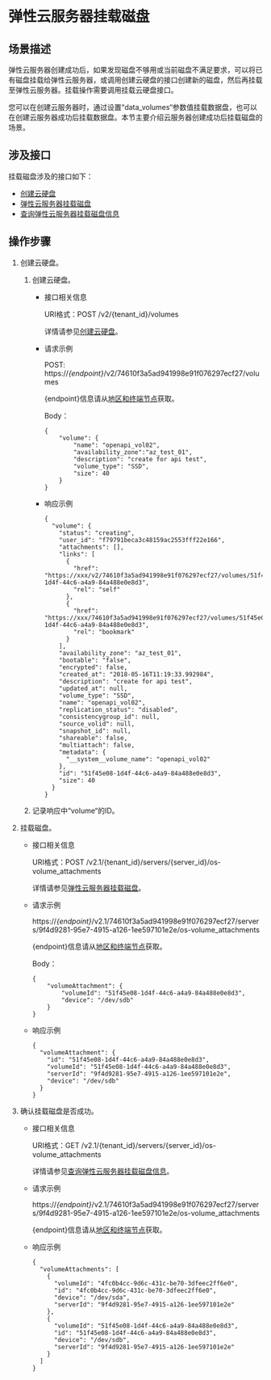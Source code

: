 # 弹性云服务器挂载磁盘<a name="ZH-CN_TOPIC_0176186093"></a>

## 场景描述<a name="section17695121115219"></a>

弹性云服务器创建成功后，如果发现磁盘不够用或当前磁盘不满足要求，可以将已有磁盘挂载给弹性云服务器，或调用创建云硬盘的接口创建新的磁盘，然后再挂载至弹性云服务器。挂载操作需要调用挂载云硬盘接口。

您可以在创建云服务器时，通过设置“data\_volumes“参数值挂载数据盘，也可以在创建云服务器成功后挂载数据盘。本节主要介绍云服务器创建成功后挂载磁盘的场景。

## 涉及接口<a name="section181653502527"></a>

挂载磁盘涉及的接口如下：

-   [创建云硬盘](#li1016618261426)
-   [弹性云服务器挂载磁盘](#li115644810562)
-   [查询弹性云服务器挂载磁盘信息](#li3605152195616)

## 操作步骤<a name="section817015318416"></a>

1.  <a name="li1016618261426"></a>创建云硬盘。
    1.  创建云硬盘。
        -   接口相关信息

            URI格式：POST /v2/\{tenant\_id\}/volumes

            详情请参见[创建云硬盘](https://support.huaweicloud.com/zh-cn/api-evs/evs_04_2065.html)。

        -   请求示例

            POST: https://_\{endpoint\}_/v2/74610f3a5ad941998e91f076297ecf27/volumes

            \{endpoint\}信息请从[地区和终端节点](https://developer.huaweicloud.com/endpoint?ECS)获取。

            Body：

            ```
            {
                "volume": {
                    "name": "openapi_vol02", 
                    "availability_zone":"az_test_01", 
                    "description": "create for api test", 
                    "volume_type": "SSD", 
                    "size": 40
                }
            }
            ```

        -   响应示例

            ```
            {
              "volume": {
                "status": "creating",
                "user_id": "f79791beca3c48159ac2553fff22e166",
                "attachments": [],
                "links": [
                  {
                    "href": "https://xxx/v2/74610f3a5ad941998e91f076297ecf27/volumes/51f45e08-1d4f-44c6-a4a9-84a488e0e8d3",
                    "rel": "self"
                  },
                  {
                    "href": "https://xxx/74610f3a5ad941998e91f076297ecf27/volumes/51f45e08-1d4f-44c6-a4a9-84a488e0e8d3",
                    "rel": "bookmark"
                  }
                ],
                "availability_zone": "az_test_01",
                "bootable": "false",
                "encrypted": false,
                "created_at": "2018-05-16T11:19:33.992984",
                "description": "create for api test",
                "updated_at": null,
                "volume_type": "SSD",
                "name": "openapi_vol02",
                "replication_status": "disabled",
                "consistencygroup_id": null,
                "source_volid": null,
                "snapshot_id": null,
                "shareable": false,
                "multiattach": false,
                "metadata": {
                  "__system__volume_name": "openapi_vol02"
                },
                "id": "51f45e08-1d4f-44c6-a4a9-84a488e0e8d3",
                "size": 40
              }
            }
            ```

    2.  记录响应中“volume“的ID。

2.  <a name="li115644810562"></a>挂载磁盘。
    -   接口相关信息

        URI格式：POST /v2.1/\{tenant\_id\}/servers/\{server\_id\}/os-volume\_attachments

        详情请参见[弹性云服务器挂载磁盘](弹性云服务器挂载磁盘（OpenStack原生）.md)。

    -   请求示例

        https://_\{endpoint\}_/v2.1/74610f3a5ad941998e91f076297ecf27/servers/9f4d9281-95e7-4915-a126-1ee597101e2e/os-volume\_attachments

        \{endpoint\}信息请从[地区和终端节点](https://developer.huaweicloud.com/endpoint?ECS)获取。

        Body：

        ```
        {
            "volumeAttachment": {
                "volumeId": "51f45e08-1d4f-44c6-a4a9-84a488e0e8d3",
                "device": "/dev/sdb"
            }
        }
        ```

    -   响应示例

        ```
        {
          "volumeAttachment": {
            "id": "51f45e08-1d4f-44c6-a4a9-84a488e0e8d3",
            "volumeId": "51f45e08-1d4f-44c6-a4a9-84a488e0e8d3",
            "serverId": "9f4d9281-95e7-4915-a126-1ee597101e2e",
            "device": "/dev/sdb"
          }
        }
        ```

3.  <a name="li3605152195616"></a>确认挂载磁盘是否成功。
    -   接口相关信息

        URI格式：GET /v2.1/\{tenant\_id\}/servers/\{server\_id\}/os-volume\_attachments

        详情请参见[查询弹性云服务器挂载磁盘信息](查询弹性云服务器挂载磁盘信息.md)。

    -   请求示例

        https://_\{endpoint\}_/v2.1/74610f3a5ad941998e91f076297ecf27/servers/9f4d9281-95e7-4915-a126-1ee597101e2e/os-volume\_attachments

        \{endpoint\}信息请从[地区和终端节点](https://developer.huaweicloud.com/endpoint?ECS)获取。

    -   响应示例

        ```
        {
          "volumeAttachments": [
            {
              "volumeId": "4fc0b4cc-9d6c-431c-be70-3dfeec2ff6e0",
              "id": "4fc0b4cc-9d6c-431c-be70-3dfeec2ff6e0",
              "device": "/dev/sda",
              "serverId": "9f4d9281-95e7-4915-a126-1ee597101e2e"
            },
            {
              "volumeId": "51f45e08-1d4f-44c6-a4a9-84a488e0e8d3",
              "id": "51f45e08-1d4f-44c6-a4a9-84a488e0e8d3",
              "device": "/dev/sdb",
              "serverId": "9f4d9281-95e7-4915-a126-1ee597101e2e"
            }
          ]
        }
        ```




